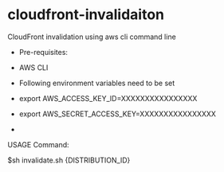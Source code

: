 # cloudfront-invalidaiton
CloudFront invalidation using aws cli command line

* Pre-requisites: 
* AWS CLI

* Following environment variables need to be set
* export AWS_ACCESS_KEY_ID=XXXXXXXXXXXXXXXX
* export AWS_SECRET_ACCESS_KEY=XXXXXXXXXXXXXXXX
* 

USAGE Command:

$sh invalidate.sh {DISTRIBUTION_ID}
